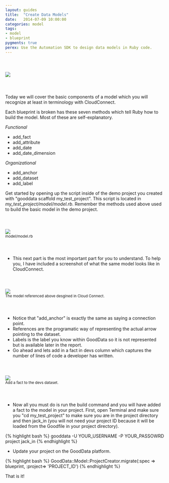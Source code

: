 ```yaml
---
layout: guides
title:  "Create Data Models"
date:   2014-07-09 10:00:00
categories: model
tags:
- model
- blueprint
pygments: true
perex: Use the Automation SDK to design data models in Ruby code.
---
```


<div style="padding-top: 40px; padding-bottom: 40px;">
<div class="center">
<img class="tutorial" src="https://gallery.mailchimp.com/cc49eba2c07a5a3f516bf3fed/images/3164cd28-43e1-47f9-bd2b-f435182e33d3.png">
<div>
</div>
</div>
</div>

Today we will cover the basic components of a model which you will recognize at least in terminology with CloudConnect.

Each blueprint is broken has these seven methods which tell Ruby how to build the model. Most of these are self-explanatory.

*Functional*

- add_fact
- add_attribute
- add_date
- add_date_dimension

*Organizational*

- add_anchor
- add_dataset
- add_label

Get started by opening up the script inside of the demo project you created with "gooddata scaffold my_test_project". This script is located in *my_test_project/model/model.rb*. Remember the methods used above used to build the basic model in the demo project.

<div style="padding-top: 40px; padding-bottom: 40px;">
<div class="center">
<img class="tutorial" src="https://gallery.mailchimp.com/cc49eba2c07a5a3f516bf3fed/images/417334d2-dbc2-4150-bdf5-e0f6baab88c2.png">
<div>
<small>model/model.rb</small></div>
</div>
</div>

- This next part is the most important part for you to understand. To help you, I have included a screenshot of what the same model looks like in CloudConnect. 

<div style="padding-top: 40px; padding-bottom: 40px;">
<div class="center">
<img class="tutorial" src="https://gallery.mailchimp.com/cc49eba2c07a5a3f516bf3fed/images/ccc168ef-13e2-4657-ac49-77b26d3c0640.png">
<div>
<small>The model referenced above desgined in Cloud Connect.</small></div>
</div>
</div>

- Notice that "add_anchor" is exactly the same as saying a connection point. 
- References are the programatic way of representing the actual arrow pointing to the dataset. 
- Labels is the label you know within GoodData so it is not represented but is available later in the report. 
- Go ahead and lets add in a fact in devs column which captures the number of lines of code a developer has written. 

<div style="padding-top: 40px; padding-bottom: 40px;">
<div class="center">
<img class="tutorial" src="https://gallery.mailchimp.com/cc49eba2c07a5a3f516bf3fed/images/1984b9dc-cba6-4f10-a476-77d69b466a16.png">
<div>
<small>Add a fact to the devs dataset.</small></div>
</div>
</div>

- Now all you must do is run the build command and you will have added a fact to the model in your project. First, open Terminal and make sure you "cd my_test_project" to make sure you are in the project directory and then jack_in (you will not need your project ID because it will be loaded from the Goodfile in your project directory).

{% highlight bash %}
gooddata -U YOUR_USERNAME -P YOUR_PASSOWRD project jack_in
{% endhighlight %}

- Update your project on the GoodData platform.

{% highlight bash %}
GoodData::Model::ProjectCreator.migrate(:spec => blueprint, :project=> 'PROJECT_ID')
{% endhighlight %}

That is it!

